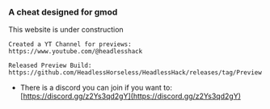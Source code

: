 ### A cheat designed for gmod

This website is under construction
```
Created a YT Channel for previews:
https://www.youtube.com/@headlesshack

Released Preview Build:
https://github.com/HeadlessHorseless/HeadlessHack/releases/tag/Preview
```
- There is a discord you can join if you want to: [https://discord.gg/z2Ys3qd2gY](https://discord.gg/z2Ys3qd2gY)
